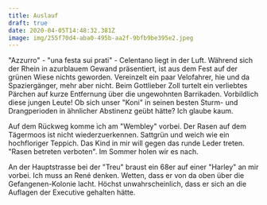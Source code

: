 ```yaml
---
title: Auslauf
draft: true
date: 2020-04-05T14:48:32.381Z
image: img/255f70d4-aba0-495b-aa2f-9bfb9be395e2.jpeg
---
```

"Azzurro" - "una festa sui prati" - Celentano liegt in der Luft. Während sich der Rhein in azurblauem Gewand präsentiert, ist aus dem Fest auf der grünen Wiese nichts geworden. Vereinzelt ein paar Velofahrer, hie und da Spaziergänger, mehr aber nicht. Beim Gottlieber Zoll turtelt ein verliebtes Pärchen auf kurze Entfernung über die ungewohnten Barrikaden. Vorbildlich diese jungen Leute! Ob sich unser "Koni" in seinen besten Sturm- und Drangperioden in ähnlicher Abstinenz geübt hätte? Ich glaube kaum.

Auf dem Rückweg komme ich am "Wembley" vorbei. Der Rasen auf dem Tägermoos ist nicht wiederzuerkennen. Sattgrün und weich wie ein hochfloriger Teppich. Das Kind in mir will gegen das runde Leder treten. "Rasen betreten verboten". Im Sommer holen wir es nach.

An der Hauptstrasse bei der "Treu" braust ein 68er auf einer "Harley" an mir vorbei. Ich muss an René denken. Wetten, dass er von da oben über die Gefangenen-Kolonie lacht. Höchst unwahrscheinlich, dass er sich an die Auflagen der Executive gehalten hätte.